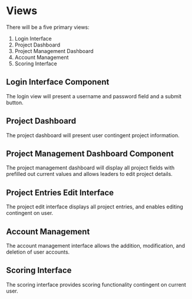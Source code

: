 # Views

There will be a five primary views:

1. Login Interface
2. Project Dashboard
3. Project Management Dashboard
4. Account Management
5. Scoring Interface

## Login Interface Component

The login view will present a username and password field and a submit button.

## Project Dashboard

The project dashboard will present user contingent project information.

## Project Management Dashboard Component

The project management dashboard will display all project fields with prefilled out current values and allows leaders to edit project details.

## Project Entries Edit Interface

The project edit interface displays all project entries, and enables editing contingent on user.

## Account Management 

The account management interface allows the addition, modification, and deletion of user accounts.

## Scoring Interface

The scoring interface provides scoring functionality contingent on current user.
